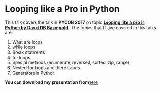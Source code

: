 # Looping like a Pro in Python
This talk covers the talk in **PYCON 2017** on topic [**Looping like a pro in Python by David DB Baumgold**](https://www.youtube.com/watch?v=u8g9scXeAcI) . 
The topics that I have covered in this talks are:
1. What are loops
2. while loops
3. Break statments
4. for loops
5. Special methods (enumerate, reversed, sorted, zip, range)
6. Nested for loops and there issues
7. Generators in Python

**You can download my presentation from**[here](https://drive.google.com/drive/folders/1BvBHuQCwhzt9a6dGbYTOfILl2r9DMwOB?usp=sharing)


